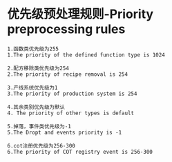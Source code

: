 # 优先级预处理规则-Priority preprocessing rules

    1.函数类优先级为255
    1.The priority of the defined function type is 1024

    2.配方移除类优先级为254
    2.The priority of recipe removal is 254

    3.产线系统优先级为1
    3.The priority of production system is 254

    4.其余类别优先级为默认
    4. The priority of other types is default

    5.掉落，事件类优先级为-1
    5.The Dropt and events priority is -1

    6.cot注册优先级为256-300
    6.The priority of COT registry event is 256-300